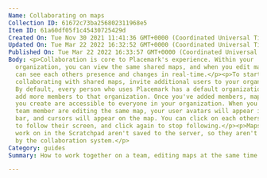```yaml
---
Name: Collaborating on maps
Collection ID: 61672c73ba256802311968e5
Item ID: 61a60df05f1c45430725429d
Created On: Tue Nov 30 2021 11:41:36 GMT+0000 (Coordinated Universal Time)
Updated On: Tue Mar 22 2022 16:32:52 GMT+0000 (Coordinated Universal Time)
Published On: Tue Mar 22 2022 16:33:57 GMT+0000 (Coordinated Universal Time)
Body: <p>Collaboration is core to Placemark's experience. Within your
  organization, you can view the same shared maps, and when you edit maps, you
  can see each others presence and changes in real-time.</p><p>To start
  collaborating with shared maps, invite additional users to your organization.
  By default, every person who uses Placemark has a default organization and can
  add more members to that organization. Once you've added members, maps that
  you create are accessible to everyone in your organization. When you and a
  team member are editing the same map, your user avatars will appear in the top
  bar, and cursors will appear on the map. You can click on each others avatar
  to follow their screen, and click again to stop following.</p><p>Maps that you
  work on in the Scratchpad aren't saved to the server, so they aren't supported
  by the collaboration system.</p>
Category: guides
Summary: How to work together on a team, editing maps at the same time.

---
```

